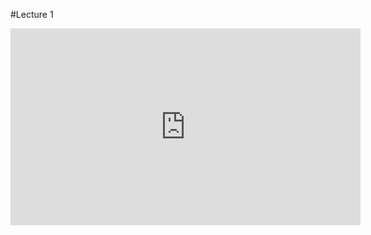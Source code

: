 #Lecture 1



<iframe width="560" height="315" src="https://www.youtube.com/embed/ZdQjc30YPOk" frameborder="0" allowfullscreen></iframe>

